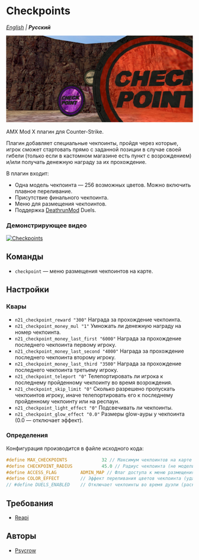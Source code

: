 # Checkpoints

_[English](README.md) | **Русский**_

![Checkpoints](images/checkpoints.jpg)

AMX Mod X плагин для Counter-Strike.

Плагин добавляет специальные чекпоинты, пройдя через которые, игрок сможет стартовать прямо с заданной позиции в случае своей гибели (только если в кастомном магазине есть пункт с возрождением) и/или получать денежную награду за их прохождение.

В плагин входит:
- Одна модель чекпоинта — 256 возможных цветов. Можно включить плавное переливание.
- Присутствие финального чекпоинта.
- Меню для размещения чекпоинтов.
- Поддержка [DeathrunMod](https://github.com/Mistrick/DeathrunMod) Duels.

### Демонстрирующее видео
[![Checkpoints](https://img.youtube.com/vi/InHb46OcwFo/0.jpg)](https://youtu.be/InHb46OcwFo)

## Команды
* `checkpoint` — меню размещения чекпоинтов на карте.

## Настройки
### Квары
- ```n21_checkpoint_reward "300"``` Награда за прохождение чекпоинта.
- ```n21_checkpoint_money_mul "1"``` Умножать ли денежную награду на номер чекпоинта.
- ```n21_checkpoint_money_last_first "6000"``` Награда за прохождение последнего чекпоинта первому игроку.
- ```n21_checkpoint_money_last_second "4000"``` Награда за прохождение последнего чекпоинта второму игроку.
- ```n21_checkpoint_money_last_third "3500"``` Награда за прохождение последнего чекпоинта третьему игроку.
- ```n21_checkpoint_teleport "0"``` Телепортировать ли игрока к последнему пройденному чекпоинту во время возрождения.
- ```n21_checkpoint_skip_limit "0"``` Сколько разрешено пропускать чекпоинтов игроку, иначе телепортировать его к последнему пройденному чекпоинту или на респаун.
- ```n21_checkpoint_light_effect "0"``` Подсвечивать ли чекпоинты.
- ```n21_checkpoint_glow_effect "0.0"``` Размеры glow-ауры у чекпоинта (0.0 — отключает эффект).

### Определения
Конфигурация производится в файле исходного кода:
```c
#define MAX_CHECKPOINTS				32 // Максимум чекпоинтов на карте
#define CHECKPOINT_RADIUS			45.0 // Радиус чекпоинта (не модели)
#define ACCESS_FLAG			ADMIN_MAP // Флаг доступа к меню размещения чекпоинтов
#define COLOR_EFFECT 		// Эффект переливания цветов чекпоинта (удалить или закомментировать для отключения)
// #define DUELS_ENABLED 	// Отключает чекпоинты во время дуэли (раскомментировать для поддержки дуэлей)
```

## Требования
- [Reapi](https://github.com/s1lentq/reapi)

## Авторы
- [Psycrow](https://github.com/Psycrow101)
